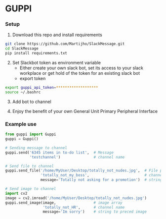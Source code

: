 # GUPPI

### Setup
1. Download this repo and install requirements
```bash
git clone https://github.com/Martijho/SlackMessage.git
cd SlackMessage
pip install requirements.txt
```
2. Set Slackbot token as environment variable
    - Either create your own slack bot, set its access to your slack workplace or get hold of the token for an existing slack bot
    - export token
```bash
export guppi_api_token=*******************
source ~/.bashrc
```
3. Add bot to channel

4. Enjoy the benefit of your own General Unit Primary Peripheral Interface

### Example use
```python
from guppi import Guppi
guppi = Guppi()

# Sending message to channel
guppi.send('6345 items in to-do list',  # Message
           'testchannel')               # channel name

# Send file to channel
guppi.send_file('/home/MyUser/Desktop/totally_not_nudes.jpg',  # File path
                'totally_not_my_boss',                         # channel name
                message='Totally not asking for a promotion')  # string to preced file

# Send image to channel
import cv2
image = cv2.imread('/home/MyUser/Desktop/totally_not_nudes.jpg')
guppi.send_image(image,                 # image array 
                 'totally_not_HR',      # channel name
                 message='Im sorry')    # string to preced image
```